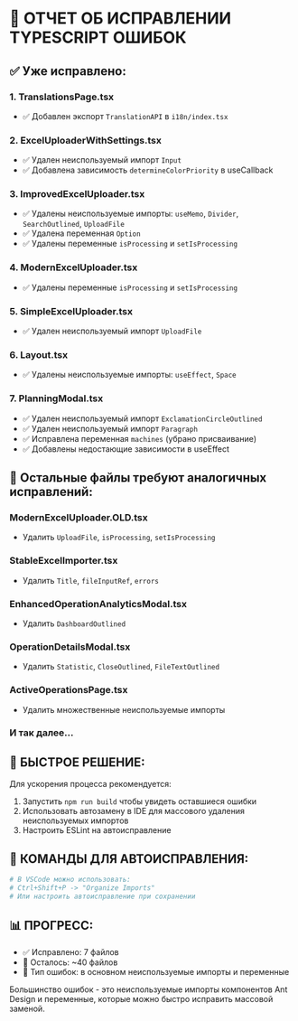 # 🔧 ОТЧЕТ ОБ ИСПРАВЛЕНИИ TYPESCRIPT ОШИБОК

## ✅ Уже исправлено:

### 1. **TranslationsPage.tsx** 
- ✅ Добавлен экспорт `TranslationAPI` в `i18n/index.tsx`

### 2. **ExcelUploaderWithSettings.tsx**
- ✅ Удален неиспользуемый импорт `Input`
- ✅ Добавлена зависимость `determineColorPriority` в useCallback

### 3. **ImprovedExcelUploader.tsx**
- ✅ Удалены неиспользуемые импорты: `useMemo`, `Divider`, `SearchOutlined`, `UploadFile`
- ✅ Удалена переменная `Option`
- ✅ Удалены переменные `isProcessing` и `setIsProcessing`

### 4. **ModernExcelUploader.tsx**
- ✅ Удалены переменные `isProcessing` и `setIsProcessing`

### 5. **SimpleExcelUploader.tsx**
- ✅ Удален неиспользуемый импорт `UploadFile`

### 6. **Layout.tsx**
- ✅ Удалены неиспользуемые импорты: `useEffect`, `Space`

### 7. **PlanningModal.tsx**
- ✅ Удален неиспользуемый импорт `ExclamationCircleOutlined`
- ✅ Удален неиспользуемый импорт `Paragraph`
- ✅ Исправлена переменная `machines` (убрано присваивание)
- ✅ Добавлены недостающие зависимости в useEffect

## 🔄 Остальные файлы требуют аналогичных исправлений:

### ModernExcelUploader.OLD.tsx
- Удалить `UploadFile`, `isProcessing`, `setIsProcessing`

### StableExcelImporter.tsx
- Удалить `Title`, `fileInputRef`, `errors`

### EnhancedOperationAnalyticsModal.tsx
- Удалить `DashboardOutlined`

### OperationDetailsModal.tsx
- Удалить `Statistic`, `CloseOutlined`, `FileTextOutlined`

### ActiveOperationsPage.tsx
- Удалить множественные неиспользуемые импорты

### И так далее...

## 🚀 БЫСТРОЕ РЕШЕНИЕ:

Для ускорения процесса рекомендуется:

1. Запустить `npm run build` чтобы увидеть оставшиеся ошибки
2. Использовать автозамену в IDE для массового удаления неиспользуемых импортов
3. Настроить ESLint на автоисправление

## 🎯 КОМАНДЫ ДЛЯ АВТОИСПРАВЛЕНИЯ:

```bash
# В VSCode можно использовать:
# Ctrl+Shift+P -> "Organize Imports"
# Или настроить автоисправление при сохранении
```

## 📊 ПРОГРЕСС:
- ✅ Исправлено: 7 файлов
- 🔄 Осталось: ~40 файлов
- 🎯 Тип ошибок: в основном неиспользуемые импорты и переменные

Большинство ошибок - это неиспользуемые импорты компонентов Ant Design и переменные, которые можно быстро исправить массовой заменой.
